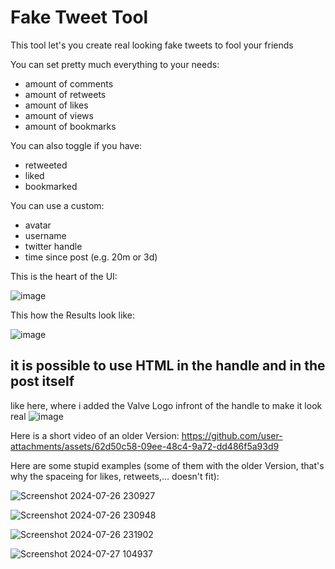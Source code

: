 # Fake Tweet Tool
This tool let's you create real looking fake tweets to fool your friends

You can set pretty much everything to your needs:
  - amount of comments
  - amount of retweets
  - amount of likes
  - amount of views
  - amount of bookmarks

You can also toggle if you have:
  - retweeted
  - liked
  - bookmarked
 
You can use a custom:
  - avatar
  - username
  - twitter handle
  - time since post (e.g. 20m or 3d)

This is the heart of the UI:

![image](https://github.com/user-attachments/assets/ae53d350-5767-40c8-a78f-5dd8176dba6a)

This how the Results look like:

![image](https://github.com/user-attachments/assets/71a0236d-0c34-4cd6-9969-ff0ba002f035)



## it is possible to use HTML in the handle and in the post itself
like here, where i added the Valve Logo infront of the handle to make it look real
![image](https://github.com/user-attachments/assets/5de0cd33-358b-4a93-90e4-55237f27dd12)

Here is a short video of an older Version:
https://github.com/user-attachments/assets/62d50c58-09ee-48c4-9a72-dd486f5a93d9
   
Here are some stupid examples 
(some of them with the older Version, 
that's why the spaceing for likes, retweets,... doesn't fit):

![Screenshot 2024-07-26 230927](https://github.com/user-attachments/assets/37c9ba41-cb45-4957-931a-b6e9fe440173)

![Screenshot 2024-07-26 230948](https://github.com/user-attachments/assets/808cdb3f-870c-4c20-85bb-0a0619b8a8de)

![Screenshot 2024-07-26 231902](https://github.com/user-attachments/assets/9600abf0-be8a-4bb7-8e10-390be7456f9f)

![Screenshot 2024-07-27 104937](https://github.com/user-attachments/assets/d36769c7-daa4-4c2d-a232-913fe6f88aa7)
